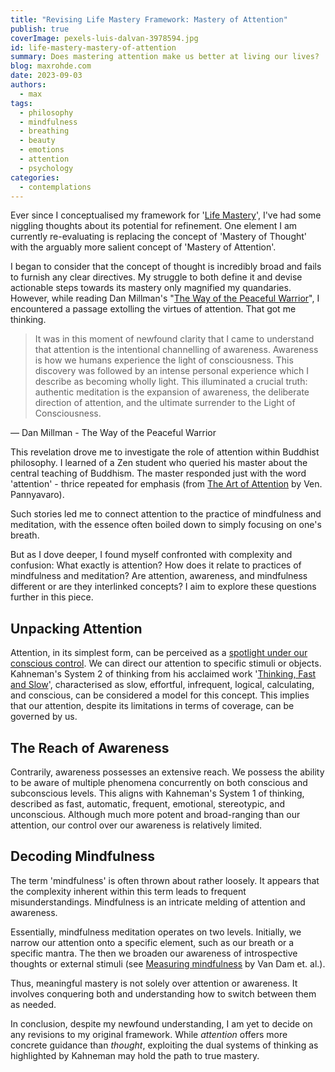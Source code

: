 ```yaml
---
title: "Revising Life Mastery Framework: Mastery of Attention"
publish: true
coverImage: pexels-luis-dalvan-3978594.jpg
id: life-mastery-mastery-of-attention
summary: Does mastering attention make us better at living our lives?
blog: maxrohde.com
date: 2023-09-03
authors:
  - max
tags:
  - philosophy
  - mindfulness
  - breathing
  - beauty
  - emotions
  - attention
  - psychology
categories:
  - contemplations
---
```

Ever since I conceptualised my framework for '[Life Mastery](https://maxrohde.com/2023/08/13/framework-life-mastery-v01)', I've had some niggling thoughts about its potential for refinement. One element I am currently re-evaluating is replacing the concept of 'Mastery of Thought' with the arguably more salient concept of 'Mastery of Attention'.

I began to consider that the concept of thought is incredibly broad and fails to furnish any clear directives. My struggle to both define it and devise actionable steps towards its mastery only magnified my quandaries. However, while reading Dan Millman's "[The Way of the Peaceful Warrior](https://www.goodreads.com/review/show/5779165182)", I encountered a passage extolling the virtues of attention. That got me thinking.

> It was in this moment of newfound clarity that I came to understand that attention is the intentional channelling of awareness. Awareness is how we humans experience the light of consciousness. This discovery was followed by an intense personal experience which I describe as becoming wholly light. This illuminated a crucial truth: authentic meditation is the expansion of awareness, the deliberate direction of attention, and the ultimate surrender to the Light of Consciousness.

— Dan Millman - The Way of the Peaceful Warrior

This revelation drove me to investigate the role of attention within Buddhist philosophy. I learned of a Zen student who queried his master about the central teaching of Buddhism. The master responded just with the word 'attention' - thrice repeated for emphasis (from [The Art of Attention](http://buddhanet.net/pdf_file/artofatt.pdf) by Ven. Pannyavaro).

Such stories led me to connect attention to the practice of mindfulness and meditation, with the essence often boiled down to simply focusing on one's breath. 

But as I dove deeper, I found myself confronted with complexity and confusion: What exactly is attention? How does it relate to practices of mindfulness and meditation? Are attention, awareness, and mindfulness different or are they interlinked concepts? I aim to explore these questions further in this piece.

## Unpacking Attention

Attention, in its simplest form, can be perceived as a [spotlight under our conscious control](https://www.worklifemindfulness.com/post/whats-the-difference-between-attention-and-awareness). We can direct our attention to specific stimuli or objects. Kahneman's System 2 of thinking from his acclaimed work '[Thinking, Fast and Slow](https://en.wikipedia.org/wiki/Thinking,_Fast_and_Slow)', characterised as slow, effortful, infrequent, logical, calculating, and conscious, can be considered a model for this concept. This implies that our attention, despite its limitations in terms of coverage, can be governed by us.

## The Reach of Awareness

Contrarily, awareness possesses an extensive reach. We possess the ability to be aware of multiple phenomena concurrently on both conscious and subconscious levels. This aligns with Kahneman's System 1 of thinking, described as fast, automatic, frequent, emotional, stereotypic, and unconscious. Although much more potent and broad-ranging than our attention, our control over our awareness is relatively limited.

## Decoding Mindfulness

The term 'mindfulness' is often thrown about rather loosely. It appears that the complexity inherent within this term leads to frequent misunderstandings. Mindfulness is an intricate melding of attention and awareness. 

Essentially, mindfulness meditation operates on two levels. Initially, we narrow our attention onto a specific element, such as our breath or a specific mantra. The then we broaden our awareness of introspective thoughts or external stimuli (see [Measuring mindfulness](https://psycnet.apa.org/record/2010-17639-025) by Van Dam et. al.). 

Thus, meaningful mastery is not solely over attention or awareness. It involves conquering both and understanding how to switch between them as needed. 

In conclusion, despite my newfound understanding, I am yet to decide on any revisions to my original framework. While _attention_ offers more concrete guidance than _thought_, exploiting the dual systems of thinking as highlighted by Kahneman may hold the path to true mastery.
